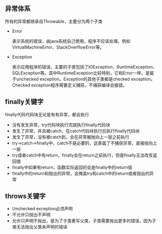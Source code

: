 ## 异常体系

所有的异常都继承自Throwable，主要分为两个子类

+ Error

  表示系统的错误，由java系统自己使用，程序不应该处理。例如VirtualMachineError、StackOverflowError等。

+ Exception

  表示应用程序的错误，主要的子类包括了IOException、RuntimeException、SQLException等。其中RuntimeException比较特别，它和Error一样，是属于unchecked exception。Exception的其他子类都是checked exception。Checked exception程序需要定义捕获，不捕获编译会报错。

## finally关键字

finally代码代码块无论是有有异常，都会执行

+ 没有发生异常，try代码块执行完就执行finally代码块
+ 发生了异常，并且被catch，在catch代码块执行后执行finally代码块
+ 发生了异常，没有被catch到，会在异常被抛向上一层之前执行
+ try->catch->finally中，catch不是必要的，这表面了不捕获异常，直接抛向上一层
+ try或者catch中有return，finally会在return之前执行，但是finally无法改变返回值
+ finally中如果有return，函数实际返回的会是finally中的return值
+ finally中的return和抛出的异常，会掩盖try和catch中的return或者抛出的异常

## throws关键字

+ Unchecked exception必须声明
+ 不允许只抛出不声明
+ 允许只声明不抛出，是为了子类重写父类，子类需要抛出更多的错误，因为子类无法抛出父类未声明的错误